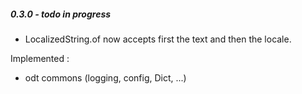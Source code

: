 
##### 0.3.0  -  todo in progress

 - LocalizedString.of now accepts first the text and then the locale.

Implemented :
- odt commons (logging, config, Dict, ...)
